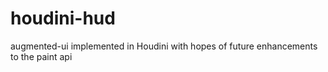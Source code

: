 # houdini-hud
augmented-ui implemented in Houdini with hopes of future enhancements to the paint api
